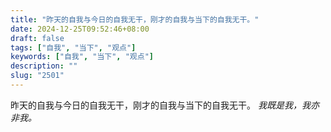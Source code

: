 ```yaml
---
title: "昨天的自我与今日的自我无干，刚才的自我与当下的自我无干。"
date: 2024-12-25T09:52:46+08:00
draft: false
tags: ["自我", "当下", "观点"]
keywords: ["自我", "当下", "观点"]
description: ""
slug: "2501"
---
```


昨天的自我与今日的自我无干，刚才的自我与当下的自我无干。 *我既是我，我亦非我。*
